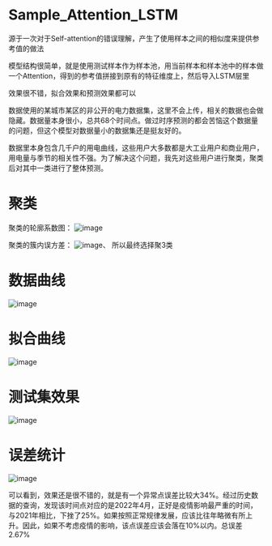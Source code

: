 # Sample_Attention_LSTM

源于一次对于Self-attention的错误理解，产生了使用样本之间的相似度来提供参考值的做法

模型结构很简单，就是使用测试样本作为样本池，用当前样本和样本池中的样本做一个Attention，得到的参考值拼接到原有的特征维度上，然后导入LSTM层里

效果很不错，拟合效果和预测效果都可以

数据使用的某城市某区的非公开的电力数据集，这里不会上传，相关的数据也会做隐藏。数据量本身很小，总共68个时间点。做过时序预测的都会苦恼这个数据量的问题，但这个模型对数据量小的数据集还是挺友好的。

数据里本身包含几千户的用电曲线，这些用户大多数都是大工业用户和商业用户，用电量与季节的相关性不强。为了解决这个问题，我先对这些用户进行聚类，聚类后对其中一类进行了整体预测。

# 聚类
聚类的轮廓系数图：
![image](https://user-images.githubusercontent.com/87350210/233237875-a83d64e3-f936-4d43-8131-a9c1edf26929.png)

聚类的簇内误方差：
![image](https://user-images.githubusercontent.com/87350210/233237935-a8a04034-0e28-4268-a01c-39b3d36e07b2.png)、
所以最终选择聚3类

# 数据曲线
![image](https://user-images.githubusercontent.com/87350210/233238071-699c43c8-9ded-4548-ba8a-a6377724cb08.png)

# 拟合曲线
![image](https://user-images.githubusercontent.com/87350210/233238142-86bf4172-fa37-4432-92a2-ae417dad7651.png)

# 测试集效果
![image](https://user-images.githubusercontent.com/87350210/233238181-05e75966-88bb-4274-9d40-942ca8ebd96e.png)

# 误差统计
![image](https://user-images.githubusercontent.com/87350210/233238250-0e8a12e6-487f-4202-bb46-611ac8838938.png)

可以看到，效果还是很不错的，就是有一个异常点误差比较大34%。经过历史数据的查询，发现该时间点对应的是2022年4月，正好是疫情影响最严重的时间，与2021年相比，下挫了25%。如果按照正常规律发展，应该比往年略微有所上升。因此，如果不考虑疫情的影响，该点误差应该会落在10%以内。总误差2.67%
